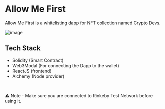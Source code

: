 # Allow Me First

Allow Me First is a whitelisting dapp for NFT collection named Crypto Devs. 


![image](https://user-images.githubusercontent.com/54351909/181285700-c4a9e426-64f2-4207-9827-e0d92c316ecf.png)

## Tech Stack
- Solidity (Smart Contract)
- Web3Modal (For connecting the Dapp to the wallet)
- ReactJS (frontend)
- Alchemy (Node provider)

<br />

⚠️ Note - Make sure you are connected to Rinkeby Test Network before using it.

